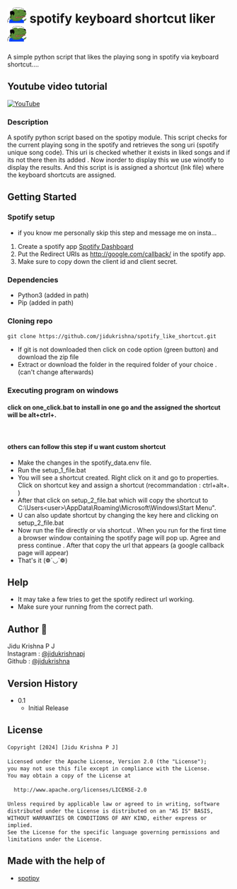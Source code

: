 # <img src='https://raw.githubusercontent.com/jidukrishna/spotify_like_shortcut/main/newicon.png' height=35> spotify keyboard shortcut liker <img src='https://raw.githubusercontent.com/jidukrishna/spotify_like_shortcut/main/newicon.png' height=35>



 A simple python script that likes the playing song in spotify via keyboard shortcut....


## Youtube video tutorial

 [![YouTube](http://i.ytimg.com/vi/6vB3U7__b-s/hqdefault.jpg)](https://www.youtube.com/watch?v=6vB3U7__b-s)

### Description

A spotify python script based on the spotipy module. This script checks for the current playing song in the spotify and retrieves the song uri (spotify unique song code).
This uri is checked whether it exists in liked songs and if its not there then its added . Now inorder to display this we use winotify to display the results. And this script is 
is assigned a shortcut (lnk file) where the keyboard shortcuts are assigned.

## Getting Started
<h3>Spotify setup</h3>

* if you know me personally skip this step and message me on insta... <br>
1. Create a spotify app <a href="https://developer.spotify.com/dashboard" target="_blank">Spotify Dashboard</a> <br>
2. Put the Redirect URIs as http://google.com/callback/ in the spotify app.<br>
3. Make sure to copy down the client id and client secret.<br>


### Dependencies

* Python3 (added in path)
* Pip (added in path)

  
### Cloning repo
```
git clone https://github.com/jidukrishna/spotify_like_shortcut.git
```
* If git is not downloaded then click on code option (green button) and download the zip file <br>
* Extract or download the folder in the required folder of your choice . (can't change afterwards)

### Executing program on windows

#### click on one_click.bat to install in one go and the assigned the shortcut will be alt+ctrl+.

<br>

#### others can follow this step if u want custom shortcut
* Make the changes in the spotify_data.env file.
* Run the setup_1_file.bat
* You will see a shortcut created. Right click on it and go to properties. Click on shortcut key and assign a shortcut (recommandation : ctrl+alt+. )
* After that click on setup_2_file.bat which will copy the shortcut to C:\Users\<user>\AppData\Roaming\Microsoft\Windows\Start Menu".
* U can also update shortcut by changing the key here and clicking on setup_2_file.bat
* Now run the file directly or via shortcut . When you run for the first time a browser window containing the spotify page will pop up. Agree and press continue . After that copy the url that appears (a google callback page will appear)
* That's it (❁´◡`❁)


## Help
* It may take a few tries to get the spotify redirect url working.
* Make sure your running from the correct path.

## Author 🗿
Jidu Krishna P J <br>
Instagram : [@jidukrishnapj](https://www.instagram.com/jidukrishnapj/) <br>
Github : [@jidukrishna](https://github.com/jidukrishna)

## Version History

* 0.1
    * Initial Release

## License

```
Copyright [2024] [Jidu Krishna P J]

Licensed under the Apache License, Version 2.0 (the "License");
you may not use this file except in compliance with the License.
You may obtain a copy of the License at

  http://www.apache.org/licenses/LICENSE-2.0

Unless required by applicable law or agreed to in writing, software
distributed under the License is distributed on an "AS IS" BASIS,
WITHOUT WARRANTIES OR CONDITIONS OF ANY KIND, either express or implied.
See the License for the specific language governing permissions and
limitations under the License.
```

## Made with the help of
* [spotipy](https://pypi.org/project/spotipy/)
